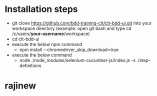# Installation steps
- git clone https://github.com/bdd-training-clt/clt-bdd-ui.git into your workspace directory (example: open git bash and type cd /c/users/**your-username**/workspace)
- cd clt-bdd-ui
- execute the below npm command
  - npm install --chromedriver_skip_download=true
- execute the below command 
  - node ./node_modules/selenium-cucumber-js/index.js -s ./step-definitions
# rajinew

